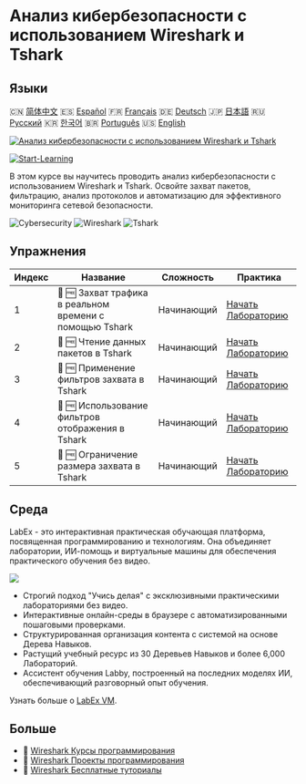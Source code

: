 # Анализ кибербезопасности с использованием Wireshark и Tshark

## Языки

🇨🇳 [简体中文](README_zh.md) 🇪🇸 [Español](README_es.md) 🇫🇷 [Français](README_fr.md) 🇩🇪 [Deutsch](README_de.md) 🇯🇵 [日本語](README_ja.md) 🇷🇺 [Русский](README_ru.md) 🇰🇷 [한국어](README_ko.md) 🇧🇷 [Português](README_pt.md) 🇺🇸 [English](README.md) 

[![Анализ кибербезопасности с использованием Wireshark и Tshark](https://cover-creator.labex.io/cybersecurity-analysis-with-wireshark-and-tshark.png?lang=ru)](https://labex.io/ru/courses/cybersecurity-analysis-with-wireshark-and-tshark)

[![Start-Learning](https://img.shields.io/badge/Start-Learning-whitesmoke?style=for-the-badge)](https://labex.io/ru/courses/cybersecurity-analysis-with-wireshark-and-tshark)

В этом курсе вы научитесь проводить анализ кибербезопасности с использованием Wireshark и Tshark. Освойте захват пакетов, фильтрацию, анализ протоколов и автоматизацию для эффективного мониторинга сетевой безопасности.

![Cybersecurity](https://img.shields.io/badge/Cybersecurity-whitesmoke?style=for-the-badge&logo=cybersecurity)
![Wireshark](https://img.shields.io/badge/Wireshark-whitesmoke?style=for-the-badge&logo=wireshark)
![Tshark](https://img.shields.io/badge/Tshark-whitesmoke?style=for-the-badge&logo=tshark)


## Упражнения

|   Индекс | Название                                                 | Сложность   | Практика                                                                                                                        |
|----------|----------------------------------------------------------|-------------|---------------------------------------------------------------------------------------------------------------------------------|
|        1 | 📖 🆓 Захват трафика в реальном времени с помощью Tshark | Начинающий  | <a target='_blank' href='https://labex.io/ru/tutorials/wireshark-capture-live-traffic-in-tshark-548916'>Начать Лабораторию</a>  |
|        2 | 📖 🆓 Чтение данных пакетов в Tshark                     | Начинающий  | <a target='_blank' href='https://labex.io/ru/tutorials/wireshark-read-packet-data-in-tshark-548937'>Начать Лабораторию</a>      |
|        3 | 📖 🆓 Применение фильтров захвата в Tshark               | Начинающий  | <a target='_blank' href='https://labex.io/ru/tutorials/wireshark-apply-capture-filters-in-tshark-548914'>Начать Лабораторию</a> |
|        4 | 📖 🆓 Использование фильтров отображения в Tshark        | Начинающий  | <a target='_blank' href='https://labex.io/ru/tutorials/wireshark-use-display-filters-in-tshark-548939'>Начать Лабораторию</a>   |
|        5 | 📖 🆓 Ограничение размера захвата в Tshark               | Начинающий  | <a target='_blank' href='https://labex.io/ru/tutorials/wireshark-limit-capture-size-in-tshark-548932'>Начать Лабораторию</a>    |

## Среда

LabEx - это интерактивная практическая обучающая платформа, посвященная программированию и технологиям. Она объединяет лаборатории, ИИ-помощь и виртуальные машины для обеспечения практического обучения без видео.

![](https://tutorial-screenshot.getvm.io/images/vm-1725247253.png)

- Строгий подход "Учись делая" с эксклюзивными практическими лабораториями без видео.
- Интерактивные онлайн-среды в браузере с автоматизированными пошаговыми проверками.
- Структурированная организация контента с системой на основе Дерева Навыков.
- Растущий учебный ресурс из 30 Деревьев Навыков и более 6,000 Лабораторий.
- Ассистент обучения Labby, построенный на последних моделях ИИ, обеспечивающий разговорный опыт обучения.

Узнать больше о [LabEx VM](https://support.labex.io/using-labex/virtual-machine).

## Больше

- 🔗 [Wireshark Курсы программирования](https://github.com/labex-labs/awesome-programming-courses)
- 🔗 [Wireshark Проекты программирования](https://github.com/labex-labs/awesome-programming-projects)
- 🔗 [Wireshark Бесплатные туториалы](https://github.com/labex-labs/wireshark-free-tutorials)

